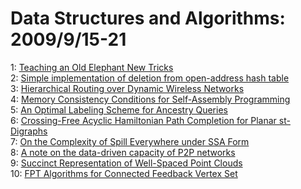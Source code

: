 # Data Structures and Algorithms: 2009/9/15-21  
1: [Teaching an Old Elephant New Tricks](https://doi.org/10.48550/arXiv.0909.1758)  
2: [Simple implementation of deletion from open-address hash table](https://doi.org/10.48550/arXiv.0909.2547)  
3: [Hierarchical Routing over Dynamic Wireless Networks](https://doi.org/10.48550/arXiv.0909.2504)  
4: [Memory Consistency Conditions for Self-Assembly Programming](https://doi.org/10.48550/arXiv.0909.2704)  
5: [An Optimal Labeling Scheme for Ancestry Queries](https://doi.org/10.48550/arXiv.0909.2733)  
6: [Crossing-Free Acyclic Hamiltonian Path Completion for Planar st-Digraphs](https://doi.org/10.48550/arXiv.0909.2787)  
7: [On the Complexity of Spill Everywhere under SSA Form](https://doi.org/10.48550/arXiv.0710.3642)  
8: [A note on the data-driven capacity of P2P networks](https://doi.org/10.48550/arXiv.0909.3122)  
9: [Succinct Representation of Well-Spaced Point Clouds](https://doi.org/10.48550/arXiv.0909.3137)  
10: [FPT Algorithms for Connected Feedback Vertex Set](https://doi.org/10.48550/arXiv.0909.3180)  